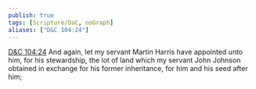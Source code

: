 ```yaml
---
publish: true
tags: [Scripture/DaC, noGraph]
aliases: ["D&C 104:24"]
---
```

[D&C 104:24](https://churchofjesuschrist.org/study/scriptures/dc-testament/dc/104?lang=eng&id=p24#p24) And again, let my servant Martin Harris have appointed unto him, for his stewardship, the lot of land which my servant John Johnson obtained in exchange for his former inheritance, for him and his seed after him;
